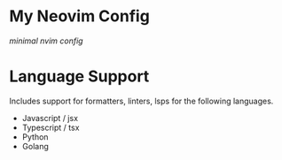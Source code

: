 # My Neovim Config

_minimal nvim config_

# Language Support

Includes support for formatters, linters, lsps for the following languages.

- Javascript / jsx
- Typescript / tsx
- Python
- Golang
